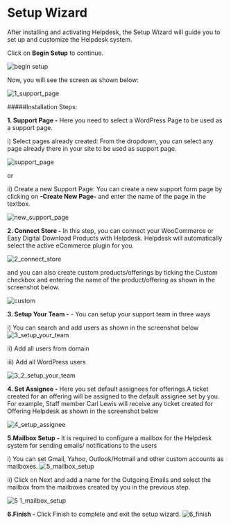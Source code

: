 # Setup Wizard

After installing and activating Helpdesk, the Setup Wizard will guide you to set up and customize the Helpdesk system.

Click on **Begin Setup** to continue.

![begin setup](https://cloud.githubusercontent.com/assets/8191145/7454689/b05d6e4e-f293-11e4-8fd6-24a23e47560b.png)

Now, you will see the screen as shown below:

![1_support_page](https://cloud.githubusercontent.com/assets/8191145/7609097/36a138b4-f98d-11e4-876a-4b68adff359f.png)

#####Installation Steps:

**1. Support Page -** Here you need to select a WordPress Page to be used as a support page.

i) Select pages already created: From the dropdown, you can select any page already there in your site to be used as support page.

![support_page](https://cloud.githubusercontent.com/assets/8191145/7454947/02883148-f296-11e4-9302-0f0feadd2bee.png)

or

ii) Create a new Support Page: You can create a new support form page by clicking on **-Create New Page-** and enter the name of the page in the textbox.

![new_support_page](https://cloud.githubusercontent.com/assets/8191145/7455191/a16a6ece-f297-11e4-8981-ad4775d21885.png)

**2. Connect Store -** In this step, you can connect your WooCommerce or Easy Digital Download Products with Helpdesk. Helpdesk will automatically select the active eCommerce plugin for you.

![2_connect_store](https://cloud.githubusercontent.com/assets/8191145/7609244/abfc51ec-f98e-11e4-8572-4f0f31b41477.png)

 and you can also create custom products/offerings by ticking the Custom checkbox and entering the name of the product/offering as shown in the screenshot below.

![custom](https://cloud.githubusercontent.com/assets/8191145/7609924/e54339e6-f995-11e4-90ac-b63ae433fb7d.png)

**3. Setup Your Team -** - You can setup your support team in three ways

i) You can search and add users as shown in the screenshot below
![3_setup_your_team](https://cloud.githubusercontent.com/assets/8191145/7610069/69c8de68-f997-11e4-8780-68f9c92558c7.png)

ii) Add all users from domain

iii) Add all WordPress users

![3_2_setup_your_team](https://cloud.githubusercontent.com/assets/8191145/7610686/57f6ff58-f99c-11e4-83b1-97bf282a3e37.png)

**4. Set Assignee -**  Here you set default assignees for offerings.A ticket created for an offering will be assigned to the default assignee set by you. For example, Staff member Carl Lewis will receive any ticket created for Offering Helpdesk as shown in the screenshot below

![4_setup_assignee](https://cloud.githubusercontent.com/assets/8191145/7610595/a5ebfcbe-f99b-11e4-9526-dcfdbd1c0c1f.png)

**5.Mailbox Setup -** It is required to configure a mailbox for the Helpdesk system for sending emails/ notifications to the users

i) You can set  Gmail, Yahoo, Outlook/Hotmail and other custom accounts as mailboxes.
![5_mailbox_setup](https://cloud.githubusercontent.com/assets/8191145/7610579/93cb11f0-f99b-11e4-911f-ba0ee3348e19.png)

ii) Click on Next and add a name for the Outgoing Emails and select the mailbox from the mailboxes created by you in the previous step.

![5 1_mailbox_setup](https://cloud.githubusercontent.com/assets/8191145/7610587/98bd740a-f99b-11e4-8d36-df29e3d8e24f.png)

**6.Finish -** Click Finish to complete and exit the setup wizard.
![6_finish](https://cloud.githubusercontent.com/assets/8191145/7610584/98935512-f99b-11e4-8d8b-e668b51eb66e.png)


